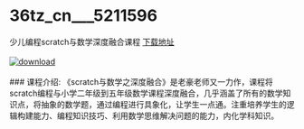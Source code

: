 # 36tz_cn___5211596
少儿编程scratch与数学深度融合课程
[下载地址](http://www.36tz.cn/article/5211596 "下载地址")
<br/></br>[![download](http://36tz.cn/muke_img/2020_03_2-166-300x183.png "下载地址")](http://www.36tz.cn/article/5211596 "下载地址")
<br/></br>### 课程介绍:
《scratch与数学之深度融合》是老豪老师又一力作，课程将scratch编程与小学二年级到五年级数学课程深度融合，几乎涵盖了所有的数学知识点，将抽象的数学题，通过编程进行具象化，让学生一点通。注重培养学生的逻辑构建能力、编程知识技巧、利用数学思维解决问题的能力，内化学科知识。


